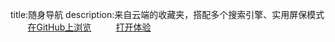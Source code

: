 title:随身导航
description:来自云端的收藏夹，搭配多个搜索引擎、实用屏保模式
        <a href="https://github.com/pages-themes/cayman" class="btn">在GitHub上浏览</a>  
        <a href="http://www.sherry.cf" target="_blank" class="btn">打开体验</a>     
